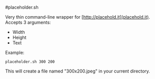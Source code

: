 #placeholder.sh

Very thin command-line wrapper for [http://placehold.it](placehold.it). Accepts 3 arguments:

- Width
- Height
- Text

Example:

```
placeholder.sh 300 200
```

This will create a file named "300x200.jpeg" in your current directory.
